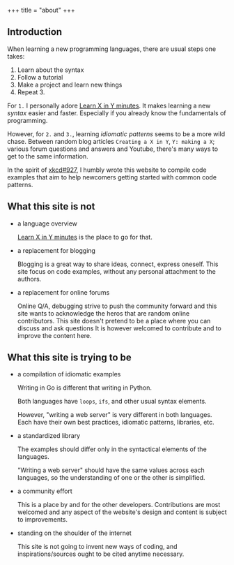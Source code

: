 +++
title = "about"
+++

## Introduction

When learning a new programming languages, there are usual steps one takes:

1. Learn about the syntax
2. Follow a tutorial
3. Make a project and learn new things
4. Repeat 3.

For `1.` I personally adore [Learn X in Y minutes][learnxinyminutes]. It makes
learning a new _syntax_ easier and faster. Especially if you already know the
fundamentals of programming.

However, for `2.` and `3.`, learning _idiomatic patterns_ seems to be a more
wild chase. Between random blog articles `Creating a X in Y`, `Y: making a X`;
various forum questions and answers and Youtube, there's many ways to get to the
same information.

In the spirit of [xkcd#927](https://xkcd.com/927/), I humbly wrote this website
to compile code examples that aim to help newcomers getting started with common
code patterns.

## What this site is not

- a language overview

    [Learn X in Y minutes][learnxinyminutes] is the place to go for that.

- a replacement for blogging

    Blogging is a great way to share ideas, connect, express oneself. This site
    focus on code examples, without any personal attachment to the authors.

- a replacement for online forums

    Online Q/A, debugging strive to push the community forward and this site
    wants to acknowledge the heros that are random online contributors. This
    site doesn't pretend to be a place where you can discuss and ask questions
    It is however welcomed to contribute and to improve the content here.

## What this site is trying to be

- a compilation of idiomatic examples

    Writing in Go is different that writing in Python.

    Both languages have `loops`, `ifs`, and other usual syntax elements.

    However, "writing a web server" is very different in both languages. Each have
    their own best practices, idiomatic patterns, libraries, etc.

- a standardized library

    The examples should differ only in the syntactical elements of the
    languages.

    "Writing a web server" should have the same values across each languages, so
    the understanding of one or the other is simplified.

- a community effort

    This is a place by and for the other developers. Contributions are most
    welcomed and any aspect of the website's design and content is subject to
    improvements.

- standing on the shoulder of the internet

    This site is not going to invent new ways of coding, and
    inspirations/sources ought to be cited anytime necessary.


[learnxinyminutes]: https://learnxinyminutes.com

